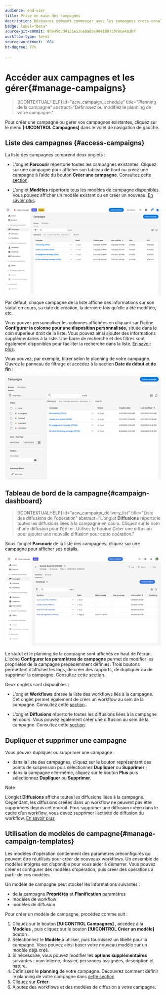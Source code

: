 ```yaml
---
audience: end-user
title: Prise en main des campagnes
description: Découvrez comment commencer avec les campagnes cross-canal.
badge: label="Beta"
source-git-commit: 9b945dcd4151e536e8a8be904100730c86e483b7
workflow-type: tm+mt
source-wordcount: '604'
ht-degree: 77%

---
```



# Accéder aux campagnes et les gérer{#manage-campaigns}

>[!CONTEXTUALHELP]
>id="acw_campaign_schedule"
>title="Planning de la campagne"
>abstract="Définissez ou modifiez le planning de votre campagne."

Pour créer une campagne ou gérer vos campagnes existantes, cliquez sur le menu **[!UICONTROL Campagnes]** dans le volet de navigation de gauche.

## Liste des campagnes {#access-campaigns}


La liste des campagnes comprend deux onglets :

* L’onglet **Parcourir** répertorie toutes les campagnes existantes. Cliquez sur une campagne pour afficher son tableau de bord ou créez une campagne à l’aide du bouton **Créer une campagne**. Consultez cette [section](create-campaigns.md#create-campaigns).

* L’onglet **Modèles** répertorie tous les modèles de campagne disponibles. Vous pouvez afficher un modèle existant ou en créer un nouveau. [En savoir plus](manage-campaign-templates.md).

![Liste des campagnes](assets/campaign-list.png)

Par défaut, chaque campagne de la liste affiche des informations sur son statut en cours, sa date de création, la dernière fois qu’elle a été modifiée, etc.

Vous pouvez personnaliser les colonnes affichées en cliquant sur l’icône **Configurer la colonne pour une disposition personnalisée**, située dans le coin supérieur droit de la liste. Vous pouvez ainsi ajouter des informations supplémentaires à la liste. Une barre de recherche et des filtres sont également disponibles pour faciliter la recherche dans la liste. [En savoir plus](../get-started/user-interface.md#list-screens).

Vous pouvez, par exemple, filtrer selon le planning de votre campagne. Ouvrez le panneau de filtrage et accédez à la section **Date de début et de fin** :

![Filtre de campagne](assets/campaign-filter-on-dates.png)

## Tableau de bord de la campagne{#campaign-dashboard}


>[!CONTEXTUALHELP]
>id="acw_campaign_delivery_list"
>title="Liste des diffusions de l&#39;opération"
>abstract="L’onglet **Diffusions** répertorie toutes les diffusions liées à la campagne en cours. Cliquez sur le nom d&#39;une diffusion pour l&#39;éditer. Utilisez le bouton Créer une diffusion pour ajouter une nouvelle diffusion pour cette opération."

Sous l’onglet **Parcourir** de la liste des campagnes, cliquez sur une campagne pour afficher ses détails.

![Tableau de bord de la campagne](assets/campaign-dashboard.png)

Le statut et le planning de la campagne sont affichés en haut de l’écran. L’icône **Configurer les paramètres de campagne** permet de modifier les propriétés de la campagne précédemment définies. Trois boutons permettent d’afficher les logs, de créer des rapports, de dupliquer ou de supprimer la campagne. Consultez cette [section](create-campaigns.md#create-campaigns).

Deux onglets sont disponibles :

* L’onglet **Workflows** dresse la liste des workflows liés à la campagne. Cet onglet permet également de créer un workflow au sein de la campagne. Consultez cette [section](create-campaigns.md#create-campaigns)..

* L’onglet **Diffusions** répertorie toutes les diffusions liées à la campagne en cours. Vous pouvez également créer une diffusion au sein de la campagne. Consultez cette [section](create-campaigns.md#create-campaigns).

## Dupliquer et supprimer une campagne

Vous pouvez dupliquer ou supprimer une campagne :

* dans la liste des campagnes, cliquez sur le bouton représentant des points de suspension puis sélectionnez **Dupliquer** ou **Supprimer** ;
* dans la campagne elle-même, cliquez sur le bouton **Plus** puis sélectionnez **Dupliquer** ou **Supprimer**.

>[!NOTE]
>
>L’onglet **Diffusions** affiche toutes les diffusions liées à la campagne. Cependant, les diffusions créées dans un workflow ne peuvent pas être supprimées depuis cet endroit. Pour supprimer une diffusion créée dans le cadre d’un workflow, vous devez supprimer l’activité de diffusion du workflow. [En savoir plus](../msg/gs-messages.md#delivery-delete).

## Utilisation de modèles de campagne{#manage-campaign-templates}

Les modèles d&#39;opération contiennent des paramètres préconfigurés qui peuvent être réutilisés pour créer de nouveaux workflows. Un ensemble de modèles intégrés est disponible pour vous aider à démarrer. Vous pouvez créer et configurer des modèles d&#39;opération, puis créer des opérations à partir de ces modèles.

Un modèle de campagne peut stocker les informations suivantes :

* de la campagne **Propriétés** et **Planification** paramètres
* modèles de workflow
* modèles de diffusion

Pour créer un modèle de campagne, procédez comme suit :

1. Cliquez sur le bouton **[!UICONTROL Campagnes]** , accédez à la **Modèles** , puis cliquez sur le bouton **[!UICONTROL Créer un modèle]** bouton .
1. Sélectionnez le **Modèle** à utiliser, puis fournissez un libellé pour la campagne. Vous pouvez ainsi baser votre nouveau modèle sur un modèle déjà créé.
1. Si nécessaire, vous pouvez modifier les **options supplémentaires** suivantes : nom interne, dossier, personnes assignées, description et nature.
1. Définissez le **planning** de votre campagne. Découvrez comment définir le planning de votre campagne dans [cette section](create-campaigns.md#campaign-schedule)
1. Cliquez sur **Créer**.
1. Ajoutez des workflows et des modèles de diffusion à votre campagne.
